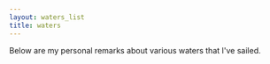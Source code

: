 ```yaml
---
layout: waters_list
title: waters
---
```


Below are my personal remarks about various waters that I've sailed.